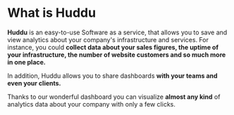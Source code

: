 # What is Huddu

<placeholder image>

**Huddu** is an easy-to-use Software as a service, that allows you to save and view analytics about your company's infrastructure and services.
For instance, you could **collect data about your sales figures, the uptime of your infrastructure, the number of website customers and so much more in one place.**

In addition, Huddu allows you to share dashboards **with your teams and even your clients.**

Thanks to our wonderful dashboard you can visualize **almost any kind** of analytics data about your company with only a few clicks.
